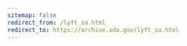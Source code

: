 ```yaml
---
sitemap: false 
redirect_from: /lyft_sa.html 
redirect_to: https://archive.ada.gov/lyft_sa.html 
---
```

